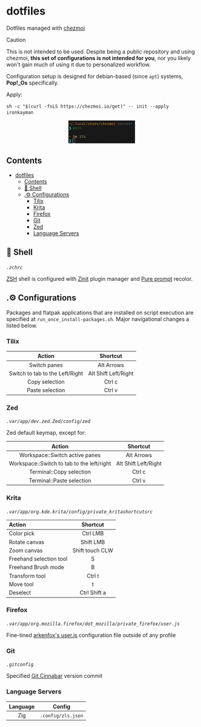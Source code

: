 # dotfiles

Dotfiles managed with [chezmoi](https://github.com/twpayne/chezmoi)

> [!CAUTION]
> This is not intended to be used. Despite being a public repository and using chezmoi, __this set of configurations is not intended for you__, nor you likely won't gain much of using it due to personalized workflow.
>
> Configuration setup is designed for debian-based (since `apt`) systems, **Pop!_Os** specifically.

Apply:

```shell
sh -c "$(curl -fsLS https://chezmoi.io/get)" -- init --apply ironkayman
```

<p align="center">
    <img src="docs/color_scheme_example.png" style="width: 35%;"></img>
</p>

## Contents

- [dotfiles](#dotfiles)
  - [Contents](#contents)
  - [🌻 Shell](#-shell)
  - [.⚙️ Configurations](#️-configurations)
    - [Tilix](#tilix)
    - [Krita](#krita)
    - [Firefox](#firefox)
    - [Git](#git)
    - [Zed](#zed)
    - [Language Servers](#language-servers)

## 🌻 Shell

*`.zchrc`*

[ZSH](https://wiki.archlinux.org/title/Zsh) shell is configured with [Zinit](https://github.com/zdharma-continuum/zinit) plugin manager and [Pure prompt](https://github.com/sindresorhus/pure) recolor.

## .⚙️ Configurations

Packages and flatpak applications that are installed on script execution are specified at `run_once_install-packages.sh`. Major navigational changes a listed below.

### Tilix

| Action        | Shortcut   |
|:-------------:|:----------:|
| Switch panes | Alt Arrows |
| Switch to tab to the Left/Right | Alt Shift Left/Right |
| Copy selection | Ctrl c |
| Paste selection | Ctrl v |

### Zed

*`.var/app/dev.zed.Zed/config/zed`*

Zed default keymap, except for:

| Action        | Shortcut   |
|:-------------:|:----------:|
| Workspace::Switch active panes | Alt Arrows |
| Workspace::Switch to tab to the left/right | Alt Shift Left/Right |
| Terminal::Copy selection | Ctrl c |
| Terminal::Paste selection | Ctrl v |

### Krita

*`.var/app/org.kde.krita/config/private_kritashortcutsrc`*

| Action                  | Shortcut        |
|:------------------------|:---------------:|
| Color pick              | Ctrl LMB        |
| Rotate canvas           | Shift LMB       |
| Zoom canvas             | Shift touch CLW |
| Freehand selection tool | S               |
| Freehand Brush mode     | B               |
| Transform tool          | Ctrl t          |
| Move tool               | t          |
| Deselect                | Ctrl Shift a    |

### Firefox

*`.var/app/org.mozilla.firefox/dot_mozilla/private_firefox/user.js`*

Fine-tined [arkenfox's user.js](https://github.com/arkenfox/user.js) configuration file outside of any profile

### Git

*`.gitconfig`*

Specified [Git Cinnabar](https://github.com/glandium/git-cinnabar) version commit

### Language Servers

| Language | Config |
|:--------:|:------:|
| Zig | `.config/zls.json` |

